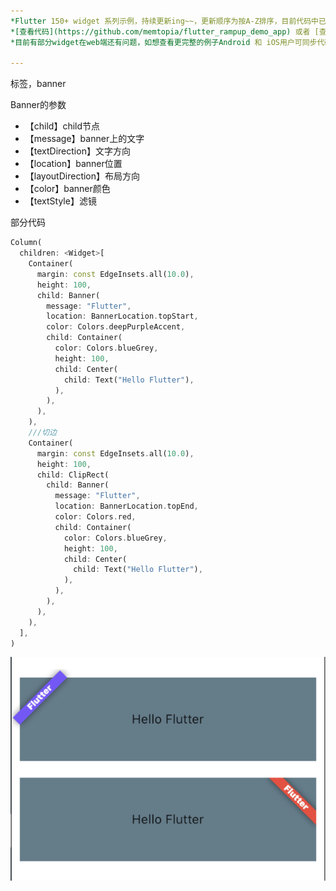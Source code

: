 ```yaml
---
*Flutter 150+ widget 系列示例，持续更新ing~~，更新顺序为按A-Z排序，目前代码中已包含150+个示例。*<br>
*[查看代码](https://github.com/memtopia/flutter_rampup_demo_app) 或者 [查看web完整示例](https://memtopia.github.io)*<br>
*目前有部分widget在web端还有问题，如想查看更完整的例子Android 和 iOS用户可同步代码后编译安装到手机上查看*

---
```


标签，banner 

Banner的参数
* 【child】child节点
* 【message】banner上的文字
* 【textDirection】文字方向
* 【location】banner位置
* 【layoutDirection】布局方向
* 【color】banner颜色
* 【textStyle】滤镜

部分代码

```dart
Column(
  children: <Widget>[
    Container(
      margin: const EdgeInsets.all(10.0),
      height: 100,
      child: Banner(
        message: "Flutter",
        location: BannerLocation.topStart,
        color: Colors.deepPurpleAccent,
        child: Container(
          color: Colors.blueGrey,
          height: 100,
          child: Center(
            child: Text("Hello Flutter"),
          ),
        ),
      ),
    ),
    ///切边
    Container(
      margin: const EdgeInsets.all(10.0),
      height: 100,
      child: ClipRect(
        child: Banner(
          message: "Flutter",
          location: BannerLocation.topEnd,
          color: Colors.red,
          child: Container(
            color: Colors.blueGrey,
            height: 100,
            child: Center(
              child: Text("Hello Flutter"),
            ),
          ),
        ),
      ),
    ),
  ],
)
```

![Banner](https://github.com/memtopia/flutter_rampup/raw/master/images/Banner1.png)


